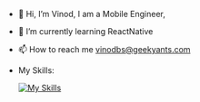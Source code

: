 - 👋 Hi, I’m Vinod, I am a Mobile Engineer, 
- 🌱 I’m currently learning  ReactNative
- 📫 How to reach me vinodbs@geekyants.com
- My Skills:

  [![My Skills](https://skillicons.dev/icons?i=flutter,dart,firebase,kotlin,swift,ts,nestjs,js,html,css,git,vscode)](https://skillicons.dev)
<!---
geekvinod/geekvinod is a ✨ special ✨ repository because its `README.md` (this file) appears on your GitHub profile.
You can click the Preview link to take a look at your changes.
--->
